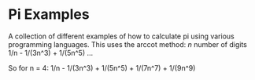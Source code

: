 # Pi Examples
A collection of different examples of how to calculate pi using various programming languages.
This uses the arccot method:
_n_ number of digits
1/n - 1/(3n^3) + 1/(5n^5) ...

So for n = 4:
1/n - 1/(3n^3) + 1/(5n^5) + 1/(7n^7) + 1/(9n^9)
